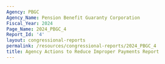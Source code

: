 ```yaml
---
Agency: PBGC
Agency_Name: Pension Benefit Guaranty Corporation
Fiscal_Year: 2024
Page_Name: 2024_PBGC_4
Report_Id: '4'
layout: congressional-reports
permalink: /resources/congressional-reports/2024_PBGC_4
title: Agency Actions to Reduce Improper Payments Report
---
```

